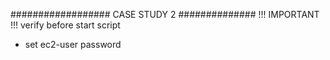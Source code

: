 ################## CASE STUDY 2 ##############
!!! IMPORTANT !!!
verify before start script

- set ec2-user password
 

